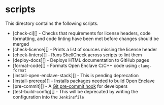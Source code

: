 scripts
=======

This directory contains the following scripts.

- [check-ci][] - Checks that requirements for license headers, code formatting,
  and code linting have been met before changes should be merged
- [check-license][] - Prints a list of sources missing the license header
- [check-linters][] - Runs ShellCheck across scripts to lint them
- [deploy-docs][] - Deploys HTML documentation to GitHub pages
- [format-code][] - Formats Open Enclave C/C++ code using `clang-format`
- [install-open-enclave-stack][] - This is pending deprecation
- [install-prereqs][] - Installs packages needed to build Open Enclave
- [pre-commit][] - A [Git pre-commit hook](https://git-scm.com/docs/githooks)
  for developers
- [test-build-config][] - This will be deprecated by writing the configuration
  into the `Jenkinsfile`
